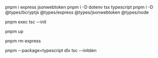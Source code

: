 pnpm i express jsonwebtoken
pnpm i -D dotenv tsx typescript
pnpm i -D @types/bcryptjs @types/express @types/jsonwebtoken @types/node

pnpm exec tsc --init

pnpm up

pnpm rm express


pnpm --package=typescript dlx tsc --initden